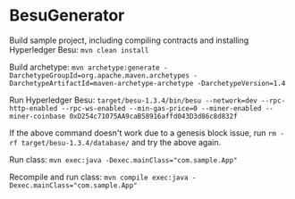 # BesuGenerator

Build sample project, including compiling contracts and installing Hyperledger Besu: `mvn clean install`

Build archetype: `mvn archetype:generate -DarchetypeGroupId=org.apache.maven.archetypes -DarchetypeArtifactId=maven-archetype-archetype -DarchetypeVersion=1.4`

Run Hyperledger Besu:
`target/besu-1.3.4/bin/besu --network=dev --rpc-http-enabled --rpc-ws-enabled --min-gas-price=0 --miner-enabled --miner-coinbase 0xD254c71075AA9caB58916affd043D3d86c8d832f`

If the above command doesn't work due to a genesis block issue, run `rm -rf target/besu-1.3.4/database/` and try the above again.

Run class:
`mvn exec:java -Dexec.mainClass="com.sample.App"`

Recompile and run class:
`mvn compile exec:java -Dexec.mainClass="com.sample.App"`